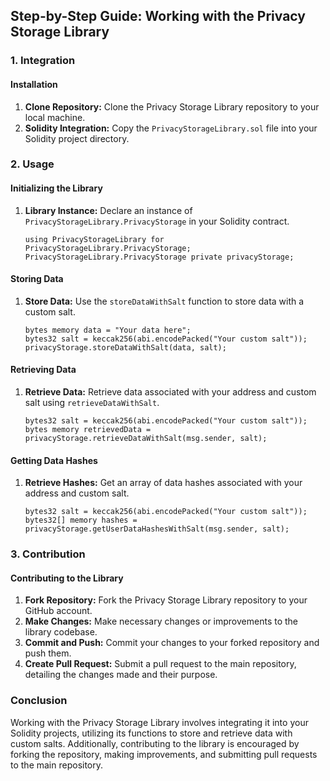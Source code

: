 ## Step-by-Step Guide: Working with the Privacy Storage Library

### 1. Integration

#### Installation

1. **Clone Repository:** Clone the Privacy Storage Library repository to your local machine.
2. **Solidity Integration:** Copy the `PrivacyStorageLibrary.sol` file into your Solidity project directory.

### 2. Usage

#### Initializing the Library

1. **Library Instance:** Declare an instance of `PrivacyStorageLibrary.PrivacyStorage` in your Solidity contract.
   ```solidity
   using PrivacyStorageLibrary for PrivacyStorageLibrary.PrivacyStorage;
   PrivacyStorageLibrary.PrivacyStorage private privacyStorage;
   ```

#### Storing Data

1. **Store Data:** Use the `storeDataWithSalt` function to store data with a custom salt.
   ```solidity
   bytes memory data = "Your data here";
   bytes32 salt = keccak256(abi.encodePacked("Your custom salt"));
   privacyStorage.storeDataWithSalt(data, salt);
   ```

#### Retrieving Data

1. **Retrieve Data:** Retrieve data associated with your address and custom salt using `retrieveDataWithSalt`.
   ```solidity
   bytes32 salt = keccak256(abi.encodePacked("Your custom salt"));
   bytes memory retrievedData = privacyStorage.retrieveDataWithSalt(msg.sender, salt);
   ```

#### Getting Data Hashes

1. **Retrieve Hashes:** Get an array of data hashes associated with your address and custom salt.
   ```solidity
   bytes32 salt = keccak256(abi.encodePacked("Your custom salt"));
   bytes32[] memory hashes = privacyStorage.getUserDataHashesWithSalt(msg.sender, salt);
   ```

### 3. Contribution

#### Contributing to the Library

1. **Fork Repository:** Fork the Privacy Storage Library repository to your GitHub account.
2. **Make Changes:** Make necessary changes or improvements to the library codebase.
3. **Commit and Push:** Commit your changes to your forked repository and push them.
4. **Create Pull Request:** Submit a pull request to the main repository, detailing the changes made and their purpose.

### Conclusion

Working with the Privacy Storage Library involves integrating it into your Solidity projects, utilizing its functions to store and retrieve data with custom salts. Additionally, contributing to the library is encouraged by forking the repository, making improvements, and submitting pull requests to the main repository.